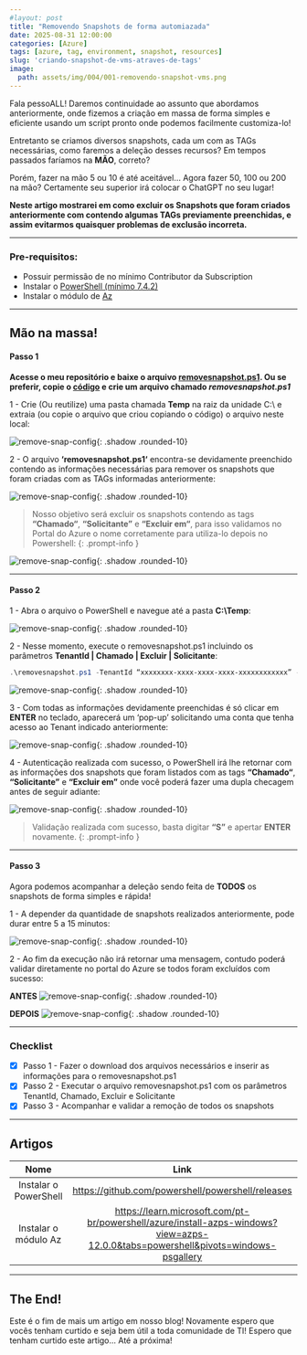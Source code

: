 ```yaml
---
#layout: post
title: "Removendo Snapshots de forma automiazada"
date: 2025-08-31 12:00:00
categories: [Azure]
tags: [azure, tag, environment, snapshot, resources]
slug: 'criando-snapshot-de-vms-atraves-de-tags'
image:
  path: assets/img/004/001-removendo-snapshot-vms.png
---
```


Fala pessoALL! Daremos continuidade ao assunto que abordamos anteriormente, onde fizemos a criação em massa de forma simples e eficiente usando um script pronto onde podemos facilmente customiza-lo!

Entretanto se criamos diversos snapshots, cada um com as TAGs necessárias, como faremos a deleção desses recursos? Em tempos passados faríamos na **MÃO**, correto?

Porém, fazer na mão 5 ou 10 é até aceitável… Agora fazer 50, 100 ou 200 na mão? Certamente seu superior irá colocar o ChatGPT no seu lugar!

**Neste artigo mostrarei em como excluir os Snapshots que foram criados anteriormente com contendo algumas TAGs previamente preenchidas, e assim evitarmos quaisquer problemas de exclusão incorreta.**

---

### Pre-requisitos:
- Possuir permissão de no mínimo Contributor da Subscription
- Instalar o [PowerShell (mínimo 7.4.2)](https://github.com/powershell/powershell/releases)
- Instalar o módulo de [Az](https://learn.microsoft.com/en-us/powershell/azure/install-azps-windows?view=azps-14.3.0&viewFallbackFrom=azps-13.4.0&tabs=powershell&pivots=windows-psgallery)

---

## Mão na massa!

#### Passo 1

**Acesse o meu repositório e baixe o arquivo [removesnapshot.ps1](https://github.com/lfrleite/Ruiz-Online/blob/main/Removendo%20Snapshots/removesnapshot.ps1). Ou se preferir, copie o [código](https://github.com/lfrleite/Ruiz-Online/tree/main/Removendo%20Snapshots) e crie um arquivo chamado *removesnapshot.ps1***
<br>

1 - Crie (Ou reutilize) uma pasta chamada **Temp** na raiz da unidade C:\ e extraia (ou copie o arquivo que criou copiando o código) o arquivo neste local:

![remove-snap-config](/assets/img/004/002-removendo-snapshot-vms.png){: .shadow .rounded-10} 
<br>

2 - O arquivo **‘removesnapshot.ps1‘** encontra-se devidamente preenchido contendo as informações necessárias para remover os snapshots que foram criadas com as TAGs informadas anteriormente:

![remove-snap-config](/assets/img/004/003-removendo-snapshot-vms.png){: .shadow .rounded-10} 
<br>

> Nosso objetivo será excluir os snapshots contendo as tags **“Chamado“**, **“Solicitante”** e **“Excluir em“**, para isso validamos no Portal do Azure o nome corretamente para utiliza-lo depois no Powershell:
{: .prompt-info } 

![remove-snap-config](/assets/img/004/004-removendo-snapshot-vms.png){: .shadow .rounded-10} 
<br>

---

#### Passo 2

1 - Abra o arquivo o PowerShell e navegue até a pasta **C:\Temp**:

![remove-snap-config](/assets/img/004/005-removendo-snapshot-vms.png){: .shadow .rounded-10} 
<br>

2 - Nesse momento, execute o removesnapshot.ps1 incluindo os parâmetros **TenantId | Chamado | Excluir | Solicitante**:
<br>

```powershell
.\removesnapshot.ps1 -TenantId “xxxxxxxx-xxxx-xxxx-xxxx-xxxxxxxxxxxx” -Chamado “NumDoChamado” -Excluir “DataParaExclusão” -Solicitante “NomeDoSolicitante”
```

![remove-snap-config](/assets/img/004/006-removendo-snapshot-vms.png){: .shadow .rounded-10} 
<br>

3 - Com todas as informações devidamente preenchidas é só clicar em **ENTER** no teclado, aparecerá um ‘pop-up’ solicitando uma conta que tenha acesso ao Tenant indicado anteriormente:

![remove-snap-config](/assets/img/004/007-removendo-snapshot-vms.png){: .shadow .rounded-10} 
<br>

4 - Autenticação realizada com sucesso, o PowerShell irá lhe retornar com as informações dos snapshots que foram listados com as tags **“Chamado“**, **“Solicitante”** e **“Excluir em”** onde você poderá fazer uma dupla checagem antes de seguir adiante:

![remove-snap-config](/assets/img/004/008-removendo-snapshot-vms.png){: .shadow .rounded-10} 
<br>

> Validação realizada com sucesso, basta digitar **“S”** e apertar **ENTER** novamente.
{: .prompt-info } 

---

#### Passo 3

Agora podemos acompanhar a deleção sendo feita de **TODOS** os snapshots de forma simples e rápida!

1 - A depender da quantidade de snapshots realizados anteriormente, pode durar entre 5 a 15 minutos:

![remove-snap-config](/assets/img/004/009-removendo-snapshot-vms.png){: .shadow .rounded-10} 
<br>

2 - Ao fim da execução não irá retornar uma mensagem, contudo poderá validar diretamente no portal do Azure se todos foram excluídos com sucesso:

**ANTES**
![remove-snap-config](/assets/img/004/010-removendo-snapshot-vms.png){: .shadow .rounded-10} 
<br>

**DEPOIS**
![remove-snap-config](/assets/img/004/011-removendo-snapshot-vms.png){: .shadow .rounded-10} 
<br>

---

### Checklist
- [x] Passo 1 - Fazer o download dos arquivos necessários e inserir as informações para o removesnapshot.ps1
- [x] Passo 2 - Executar o arquivo removesnapshot.ps1 com os parâmetros TenantId, Chamado, Excluir e Solicitante
- [x] Passo 3 - Acompanhar e validar a remoção de todos os snapshots

---

## Artigos

| Nome                                                        | Link                                                                                                                               |
| :----------------------------------------------------------:|:----------------------------------------------------------------------------------------------------------------------------------:|
| Instalar o PowerShell                                       | <https://github.com/powershell/powershell/releases>                                                                                |
| Instalar o módulo Az                                        | <https://learn.microsoft.com/pt-br/powershell/azure/install-azps-windows?view=azps-12.0.0&tabs=powershell&pivots=windows-psgallery>|

---

## The End!

Este é o fim de mais um artigo em nosso blog! Novamente espero que vocês tenham curtido e seja bem útil a toda comunidade de TI! Espero que tenham curtido este artigo... Até a próxima!